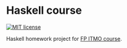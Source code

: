 # Haskell course

[![MIT license](https://img.shields.io/badge/license-MIT-blue.svg)](https://github.com/egormkn/haskell-course/blob/master/LICENSE)

Haskell homework project for [FP ITMO course](https://github.com/jagajaga/FP-course-ITMO).
